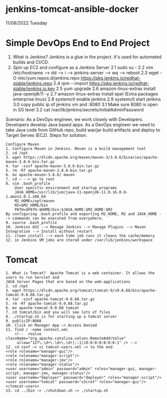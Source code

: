 # jenkins-tomcat-ansible-docker
11/08/2022 Tuesday 

# Simple DevOps End to End Project 

1. What is Jenkins? Jenkins is a glue in the project. It's used for autometed builds and CI/CD. 
2. Spin up EC2 and configure as a Jenkins Server 
    2.1 sudo su - 
    2.2 vim /etc/hostname --> dd --> i --> jenkins-server --> wq --> reboot 
    2.3 wget -O /etc/yum.repos.d/jenkins.repo https://pkg.jenkins.io/redhat-stable/jenkins.repo
    2.4 rpm --import https://pkg.jenkins.io/redhat-stable/jenkins.io.key
    2.5 yum upgrade
    2.6 amazon-linux-extras install java-openjdk11 -y
    2.7 amazon-linux-extras install epel  (Extra packages enterprise linux)
    2.8 systemctl enable jenkins
    2.9 systemctl start jenkins
    3.0 copy public ip of jenkins vm and <public-ip>:8080
    3.1 Make sure 8080 is open in SG level 
    3.2 cat /var/lib/jenkins/secrets/initialAdminPassword


Scenario: As a DevOps engineer, we work closely with Developers. Developers develop Java based apps. 
As a DevOps engineer we need to take Java code from GitHub repo, build war/jar build artifacts and deploy 
to Target Serves (EC2). 
    Steps for solution:

    Configure Maven 
    1. Configure Maven in Jenkins. Maven is a build management tool 
    2. cd /opt 
    3. wget https://dlcdn.apache.org/maven/maven-3/3.8.6/binaries/apache-maven-3.8.6-bin.tar.gz
    4. tar -xzvf apache-maven-3.8.6-bin.tar.gz 
    5. rm -Rf apache-maven-3.8.6-bin.tar.gz 
    6. mv apache-maven-3.8.6/ maven
    7. cd ~ --> go to root 
    8. vim .bash_profile 
        User specific environment and startup programs
        JAVA_HOME=/usr/lib/jvm/java-11-openjdk-11.0.16.0.8-1.amzn2.0.1.x86_64
        M2_HOME=/opt/maven
        M2=$M2_HOME/bin
        PATH=$PATH:$HOME/bin:$JAVA_HOME:$M2_HOME:$M2
    By configuring .bash_profile and exporting M2_HOME, M2 and JAVA_HOME --> commands can be executed from everywhere. 
    9. source .bash_profile
    10. Jenkins GUI --> Manage Jenkins --> Manage Plugins --> Maven Integration --> Install without restart 
    11. clean install --> each time job runs it cleans the cache/memory 
    12. in Jenkins VM jobs are stored under /var/lib/jenkins/workspace
# Tomcat 
    1. What is Tomcat?  Apache Tomcat is a web container. It allows the users to run Servlet and 
    JAVA Server Pages that are based on the web-applications
    2. cd /opt 
    3. wget https://dlcdn.apache.org/tomcat/tomcat-9/v9.0.68/bin/apache-tomcat-9.0.68.tar.gz
    4. tar -xzvf apache-tomcat-9.0.68.tar.gz
    5. rm -Rf apache-tomcat-9.0.68.tar.gz
    6. mv apache-tomcat-9.0.68 tomcat 
    7. cd tomcat/bin and you will see lots of files 
    8. ./startup.sh is for starting up a tomcat server
    9. publicIP:8080
    10. Click on Manager App —> Access Denied 
    11. find / -name context.xml
        <!--  <Valve className="org.apache.catalina.valves.RemoteAddrValve"
         allow="127\.\d+\.\d+\.\d+|::1|i0:0:0:0:0:0:0:1" /> -->
    12. cd conf —> vi tomcat-users.xml —> to the end
    <role rolename="manager-gui"/>
    <role rolename="manager-script"/>
    <role rolename="manager-jmx"/>
    <role rolename="manager-status"/>
    <user username="admin" password="admin" roles="manager-gui, manager-script, manager-jmx, manager-status"/>
    <user username="deployer" password="deployer" roles="manager-script"/>
    <user username="tomcat" password="s3cret" roles="manager-gui"/>
    </tomcat-users>
    13. cd ../bin —> ./shutdown.sh —> ./startup.sh 
